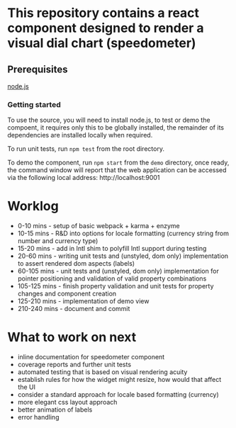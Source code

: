 # This repository contains a react component designed to render a visual dial chart (speedometer)

## Prerequisites

[node.js](http://nodejs.org/)  

### Getting started

To use the source, you will need to install node.js, to test or demo the compoent, it requires only this to be globally installed, the remainder of its dependencies are installed locally when required.

To run unit tests, run `npm test` from the root directory.

To demo the component, run `npm start` from the `demo` directory, once ready, the command window will report that the web application can be accessed via the following local address: http://localhost:9001

# Worklog

-  0-10  mins - setup of basic webpack + karma + enzyme
- 10-15  mins - R&D into options for locale formatting (currency string from number and currency type)
- 15-20  mins - add in Intl shim to polyfill Intl support during testing
- 20-60  mins - writing unit tests and (unstyled, dom only) implementation to assert rendered dom aspects (labels)
- 60-105 mins - unit tests and (unstyled, dom only) implementation for pointer positioning and validation of valid property combinations
- 105-125 mins - finish property validation and unit tests for property changes and component creation
- 125-210 mins - implementation of demo view
- 210-240 mins - document and commit

# What to work on next
- inline documentation for speedometer component
- coverage reports and further unit tests
- automated testing that is based on visual rendering acuity 
- establish rules for how the widget might resize, how would that affect the UI
- consider a standard approach for locale based formatting (currency)
- more elegant css layout approach
- better animation of labels
- error handling
